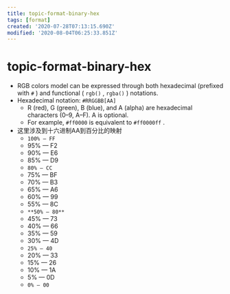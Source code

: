 ```yaml
---
title: topic-format-binary-hex
tags: [format]
created: '2020-07-28T07:13:15.690Z'
modified: '2020-08-04T06:25:33.851Z'
---
```


# topic-format-binary-hex

- RGB colors model can be expressed through both hexadecimal (prefixed with `#` ) and functional ( `rgb()` , `rgba()` ) notations.
- Hexadecimal notation: `#RRGGBB[AA]`
  - R (red), G (green), B (blue), and A (alpha) are hexadecimal characters (0–9, A–F). A is optional. 
  - For example, `#ff0000` is equivalent to `#ff0000ff` .
- 这里涉及到十六进制AA到百分比的映射
  - `100% — FF`
  - 95% — F2
  - 90% — E6
  - 85% — D9
  - `80% — CC`
  - 75% — BF
  - 70% — B3
  - 65% — A6
  - 60% — 99
  - 55% — 8C
  - `**50% — 80**`
  - 45% — 73
  - 40% — 66
  - 35% — 59
  - 30% — 4D
  - `25% — 40`
  - 20% — 33
  - 15% — 26
  - 10% — 1A
  - 5% — 0D
  - `0% — 00`
